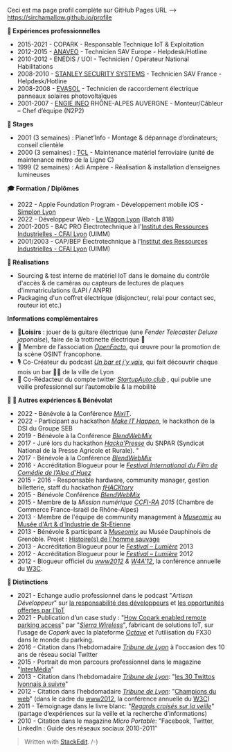 Ceci est ma page profil complète sur GitHub Pages
URL --> https://sirchamallow.github.io/profile

**💼 Expériences professionnelles**

 - 2015-2021 - COPARK - Responsable Technique IoT & Exploitation
 - 2012-2015 - [ANAVEO](https://www.anaveo.fr/) - Technicien SAV Europe - Helpdesk/Hotline
 - 2010-2012 - ENEDIS / UOI - Technicien / Opérateur National Habilitations
 - 2008-2010 - [STANLEY SECURITY SYSTEMS](https://www.stanleysecurity.fr/) - Technicien SAV France - Helpdesk/Hotline
 - 2008-2008 - [EVASOL](https://www.evasol.fr/) - Technicien de raccordement électrique  panneaux solaires photovoltaïques
 - 2001-2007 - [ENGIE INEO](https://www.engie-solutions.com/fr) RHÔNE-ALPES AUVERGNE - Monteur/Câbleur – Chef d’équipe (N2P2)
  
**🤔 Stages**

 - 2001 (3 semaines) : Planet’Info - Montage & dépannage d’ordinateurs; conseil clientèle
 - 2000 (3 semaines) : [TCL](https://www.tcl.fr/) - Maintenance matériel ferroviaire (unité de maintenance métro de la Ligne C)
 - 1999 (2 semaines) : Adi Ampère - Réalisation & installation d’enseignes lumineuses

**🎓 Formation / Diplômes**
 - 2022 - Apple Foundation Program - Développement mobile iOS - [Simplon Lyon](https://simplon.co/formation/foundation/24)
 - 2022 - Développeur Web - [Le Wagon Lyon](https://www.lewagon.com/fr/lyon) (Batch 818)
 - 2001-2005 - BAC PRO Électrotechnique à l'[Institut des Ressources Industrielles - CFAI Lyon](https://www.iri-lyon.com/institut-des-ressources-industrielles) (UIMM)
 - 2001/2003 - CAP/BEP Électrotechnique à l'[Institut des Ressources Industrielles - CFAI Lyon](https://www.iri-lyon.com/institut-des-ressources-industrielles) (UIMM)

**📄 Réalisations**
- Sourcing & test interne de matériel IoT dans le domaine du contrôle d'accès & de caméras ou capteurs de lectures de plaques d'immatriculations (LAPI / ANPR)
- Packaging d'un coffret électrique (disjoncteur, relai pour contact sec, routeur iot etc.)

**Informations complémentaires**

 - 🎸**Loisirs** : jouer de la guitare électrique (une *Fender Telecaster Deluxe japonaise*), faire de la trottinette électrique 🛴
 - 🧐 Membre de l’association *[OpenFacto](https://openfacto.fr/)*, qui œuvre pour la promotion de la scène OSINT francophone.
 - 🎙️ Co-Créateur du podcast *[Un bar et j’y vais](https://unbaretjyvais.eu/)*, qui fait découvrir chaque mois un bar 🍻🍷 de la ville de Lyon
 - 🚗 Co-Rédacteur du compte twitter *[StartupAuto.club](https://twitter.com/startupautoclub)* , qui publie une veille professionnel sur l’automobile & la mobilité

**📄 🤔 Autres expériences & Bénévolat**

 - 2022 - Bénévole à la Conférence [*MixIT*](https://mixitconf.org).
 - 2022 - Participant au hackathon *[Make IT Happen](https://www.youtube.com/watch?v=g3ZbBtshkg0)*, le hackathon de la DSI du Groupe SEB
 - 2019 - Bénévole à la Conférence [*BlendWebMix*](https://www.blendwebmix.com)
 - 2017 - Juré lors du hackathon [*Hacka'Presse*](https://www.linkedin.com/pulse/hackapresse-inventons-ensemble-la-presse-agricole-de-demain-beaupel/) du SNPAR (Syndicat National de la Presse Agricole et Rurale). "
 - 2017 - Bénévole à la Conférence [*BlendWebMix*](https://www.blendwebmix.com)
 - 2016 - Accréditation Blogueur pour le [*Festival International du Film de Comédie de l’Alpe  d’Huez*](https://www.festival-alpedhuez.com/)
 - 2015 - 2016 - Responsable hardware, community manager, gestion billetterie, staff du hackathon [*fHACKtory*](https://github.com/fhacktory)
 - 2015 - Bénévole Conférence [*BlendWebMix*](https://www.blendwebmix.com)
 - 2015 - Membre de la *Mission numérique [CCFI-RA](https://ccfiara.com) 2015* (Chambre de Commerce France–Israël de Rhône-Alpes)
 - 2013 - Membre de l'équipe de community management à *[Museomix](https://www.museomix.org/)* au [Musée d'Art & d'Industrie de St-Etienne](https://www.museomix.org/editions/2014/saint-etienne-2014)
 - 2013 - Bénévole & participant à *[Museomix](https://www.museomix.org/)* au Musée Dauphinois de Grenoble. Projet : [Histoire(s) de l'homme sauvage](https://www.museomix.org/editions/2013/grenoble-2013/prototypes/histoires-de-lhomme-sauvage)
 - 2013 - Accréditation Blogueur pour le [*Festival – Lumière*](https://www.festival-lumiere.org)  2013
 - 2012 - Accréditation Blogueur pour le [*Festival – Lumière*](https://www.festival-lumiere.org) 2012
 - 2012 - Blogueur officiel du *[www2012](https://www2012.universite-lyon.fr) & [W4A'12](https://www.w4a.info/2012/)*, la conférence annuelle du [W3C](https://www.w3.org/).

**📄 Distinctions**

- 2021 - Echange audio professionnel dans le podcast "*Artisan Développeur*" sur [la responsabilité des développeurs](https://podcast.ausha.co/artisan-developpeur/la-responsabilite-des-developpeurs-avec-pierre-lemasson) et [les opportunités offertes par l'IoT](https://podcast.ausha.co/artisan-developpeur/les-opportunites-offertes-par-l-iot-avec-pierre-lemasson)
- 2021 - Publication d’un case study : "[How Copark enabled remote parking access](https://www.sierrawireless.com/resources/case-study/octave-enables-remote-parking-access/)" par "*[Sierra Wireless](https://www.sierrawireless.com)*", fabricant de solutions IoT, sur l’usage de *Copark* avec la plateforme *[Octave](https://www.sierrawireless.com/octave/)* et l’utilisation du FX30 dans le monde du parking.
- 2016 - Citation dans l’hebdomadaire *[Tribune de Lyon](https://tribunedelyon.fr/)* à l'occasion des 10 ans de réseau social Twitter
- 2015 - Portrait de mon parcours professionnel dans le magazine "[InterMédia](https://web.archive.org/web/20191130000342/http://www.intermedia.fr/)"
- 2013 - Citation dans l’hebdomadaire *[Tribune de Lyon](https://tribunedelyon.fr/)*: "[les 30 Twittos lyonnais à suivre](https://tribunedelyon.fr/2013/01/14/societe-les-30-twittos-lyonnais-a-suivre/)"
- 2012 - Citation dans l’hebdomadaire *[Tribune de Lyon](https://tribunedelyon.fr/)*: "[Champions du web](https://tribunedelyon.fr/2012/04/09/les-lyonnais-qui-revolutionnent-linternet/)" (dans le cadre du [www2012](https://www2012.universite-lyon.fr/), la conférence annuelle du [W3C](https://www.w3.org/))
- 2011 - Témoignage dans le livre blanc: "*[Regards croisés sur la veille](https://www.enssib.fr/bibliotheque-numerique/notices/49487-regards-croises-sur-la-veille)*" (partage d’expériences sur la veille et la recherche d’informations)
- 2010 - Citation dans le magazine *Micro Portable*: "Facebook, Twitter, LinkedIn : Guide des réseaux sociaux 2010-2011″ 

> Written with [StackEdit](https://stackedit.io). /-)

<!-- **sirchamallow/sirchamallow** is a ✨ _special_ ✨ repository because its `README.md` (this file) appears on your GitHub profile.
